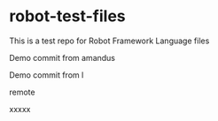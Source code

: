 # robot-test-files

This is a test repo for Robot Framework Language files

Demo commit from amandus


Demo commit from l

remote

xxxxx
